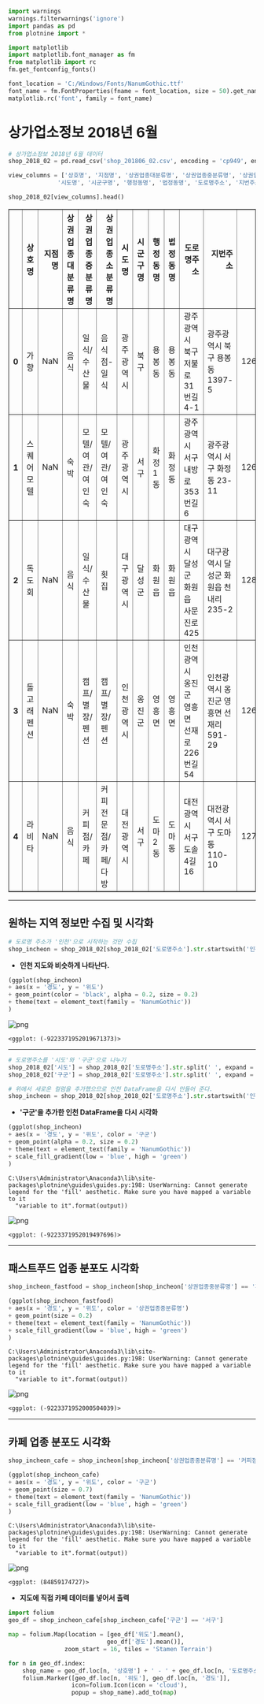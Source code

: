 

```python
import warnings
warnings.filterwarnings('ignore')
import pandas as pd
from plotnine import *
```


```python
import matplotlib
import matplotlib.font_manager as fm
from matplotlib import rc
fm.get_fontconfig_fonts()

font_location = 'C:/Windows/Fonts/NanumGothic.ttf'
font_name = fm.FontProperties(fname = font_location, size = 50).get_name()
matplotlib.rc('font', family = font_name)
```

# **상가업소정보 2018년 6월**


```python
# 상가업소정보 2018년 6월 데이터
shop_2018_02 = pd.read_csv('shop_201806_02.csv', encoding = 'cp949', engine = 'python')
```


```python
view_columns = ['상호명', '지점명', '상권업종대분류명', '상권업종중분류명', '상권업종소분류명',
              '시도명', '시군구명', '행정동명', '법정동명', '도로명주소', '지번주소', '경도', '위도']

shop_2018_02[view_columns].head()
```




<div>
<style scoped>
    .dataframe tbody tr th:only-of-type {
        vertical-align: middle;
    }

    .dataframe tbody tr th {
        vertical-align: top;
    }

    .dataframe thead th {
        text-align: right;
    }
</style>
<table border="1" class="dataframe">
  <thead>
    <tr style="text-align: right;">
      <th></th>
      <th>상호명</th>
      <th>지점명</th>
      <th>상권업종대분류명</th>
      <th>상권업종중분류명</th>
      <th>상권업종소분류명</th>
      <th>시도명</th>
      <th>시군구명</th>
      <th>행정동명</th>
      <th>법정동명</th>
      <th>도로명주소</th>
      <th>지번주소</th>
      <th>경도</th>
      <th>위도</th>
    </tr>
  </thead>
  <tbody>
    <tr>
      <th>0</th>
      <td>가향</td>
      <td>NaN</td>
      <td>음식</td>
      <td>일식/수산물</td>
      <td>음식점-일식</td>
      <td>광주광역시</td>
      <td>북구</td>
      <td>용봉동</td>
      <td>용봉동</td>
      <td>광주광역시 북구 저불로31번길 4-1</td>
      <td>광주광역시 북구 용봉동 1397-5</td>
      <td>126.894710</td>
      <td>35.177430</td>
    </tr>
    <tr>
      <th>1</th>
      <td>스퀘어모텔</td>
      <td>NaN</td>
      <td>숙박</td>
      <td>모텔/여관/여인숙</td>
      <td>모텔/여관/여인숙</td>
      <td>광주광역시</td>
      <td>서구</td>
      <td>화정1동</td>
      <td>화정동</td>
      <td>광주광역시 서구 내방로353번길 6</td>
      <td>광주광역시 서구 화정동 23-11</td>
      <td>126.879708</td>
      <td>35.157850</td>
    </tr>
    <tr>
      <th>2</th>
      <td>독도회</td>
      <td>NaN</td>
      <td>음식</td>
      <td>일식/수산물</td>
      <td>횟집</td>
      <td>대구광역시</td>
      <td>달성군</td>
      <td>화원읍</td>
      <td>화원읍</td>
      <td>대구광역시 달성군 화원읍 사문진로 425</td>
      <td>대구광역시 달성군 화원읍 천내리 235-2</td>
      <td>128.495730</td>
      <td>35.804874</td>
    </tr>
    <tr>
      <th>3</th>
      <td>돌고래펜션</td>
      <td>NaN</td>
      <td>숙박</td>
      <td>캠프/별장/펜션</td>
      <td>캠프/별장/펜션</td>
      <td>인천광역시</td>
      <td>옹진군</td>
      <td>영흥면</td>
      <td>영흥면</td>
      <td>인천광역시 옹진군 영흥면 선재로226번길 54</td>
      <td>인천광역시 옹진군 영흥면 선재리 591-29</td>
      <td>126.523055</td>
      <td>37.250135</td>
    </tr>
    <tr>
      <th>4</th>
      <td>라비타</td>
      <td>NaN</td>
      <td>음식</td>
      <td>커피점/카페</td>
      <td>커피전문점/카페/다방</td>
      <td>대전광역시</td>
      <td>서구</td>
      <td>도마2동</td>
      <td>도마동</td>
      <td>대전광역시 서구 도솔4길 16</td>
      <td>대전광역시 서구 도마동 110-10</td>
      <td>127.372459</td>
      <td>36.316913</td>
    </tr>
  </tbody>
</table>
</div>



---

## **원하는 지역 정보만 수집 및 시각화**


```python
# 도로명 주소가 '인천'으로 시작하는 것만 수집
shop_incheon = shop_2018_02[shop_2018_02['도로명주소'].str.startswith('인천')]
```

* **인천 지도와 비슷하게 나타난다.**


```python
(ggplot(shop_incheon)
+ aes(x = '경도', y = '위도')
+ geom_point(color = 'black', alpha = 0.2, size = 0.2)
+ theme(text = element_text(family = 'NanumGothic'))
)
```


![png](output_9_0.png)





    <ggplot: (-9223371952019671373)>



---


```python
# 도로명주소를 '시도'와 '구군'으로 나누기
shop_2018_02['시도'] = shop_2018_02['도로명주소'].str.split(' ', expand = True)[0]
shop_2018_02['구군'] = shop_2018_02['도로명주소'].str.split(' ', expand = True)[1]
```


```python
# 위에서 새로운 컬럼을 추가했으므로 인천 DataFrame을 다시 만들어 준다.
shop_incheon = shop_2018_02[shop_2018_02['도로명주소'].str.startswith('인천')]
```

* **'구군'을 추가한 인천 DataFrame을 다시 시각화**


```python
(ggplot(shop_incheon)
+ aes(x = '경도', y = '위도', color = '구군')
+ geom_point(alpha = 0.2, size = 0.2)
+ theme(text = element_text(family = 'NanumGothic'))
+ scale_fill_gradient(low = 'blue', high = 'green')
)
```

    C:\Users\Administrator\Anaconda3\lib\site-packages\plotnine\guides\guides.py:198: UserWarning: Cannot generate legend for the 'fill' aesthetic. Make sure you have mapped a variable to it
      "variable to it".format(output))
    


![png](output_14_1.png)





    <ggplot: (-9223371952019497696)>



---

## **패스트푸드 업종 분포도 시각화**


```python
shop_incheon_fastfood = shop_incheon[shop_incheon['상권업종중분류명'] == '패스트푸드']

(ggplot(shop_incheon_fastfood)
+ aes(x = '경도', y = '위도', color = '상권업종중분류명')
+ geom_point(size = 0.2)
+ theme(text = element_text(family = 'NanumGothic'))
+ scale_fill_gradient(low = 'blue', high = 'green')
)
```

    C:\Users\Administrator\Anaconda3\lib\site-packages\plotnine\guides\guides.py:198: UserWarning: Cannot generate legend for the 'fill' aesthetic. Make sure you have mapped a variable to it
      "variable to it".format(output))
    


![png](output_17_1.png)





    <ggplot: (-9223371952000504039)>



---

## **카페 업종 분포도 시각화**


```python
shop_incheon_cafe = shop_incheon[shop_incheon['상권업종중분류명'] == '커피점/카페']

(ggplot(shop_incheon_cafe)
+ aes(x = '경도', y = '위도', color = '구군')
+ geom_point(size = 0.7)
+ theme(text = element_text(family = 'NanumGothic'))
+ scale_fill_gradient(low = 'blue', high = 'green')
)
```

    C:\Users\Administrator\Anaconda3\lib\site-packages\plotnine\guides\guides.py:198: UserWarning: Cannot generate legend for the 'fill' aesthetic. Make sure you have mapped a variable to it
      "variable to it".format(output))
    


![png](output_20_1.png)





    <ggplot: (84859174727)>



* **지도에 직접 카페 데이터를 넣어서 출력**


```python
import folium
geo_df = shop_incheon_cafe[shop_incheon_cafe['구군'] == '서구']

map = folium.Map(location = [geo_df['위도'].mean(),
                            geo_df['경도'].mean()],
                zoom_start = 16, tiles = 'Stamen Terrain')

for n in geo_df.index:
    shop_name = geo_df.loc[n, '상호명'] + ' - ' + geo_df.loc[n, '도로명주소']
    folium.Marker([geo_df.loc[n, '위도'], geo_df.loc[n, '경도']],
                  icon=folium.Icon(icon = 'cloud'),
                  popup = shop_name).add_to(map)
```
